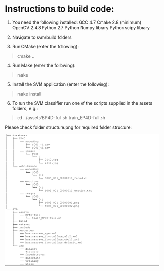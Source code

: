 # Instructions to build code:

1) You need the following installed:
	GCC 4.7
	Cmake 2.8 (minimum)
	OpenCV 2.4.8
	Python 2.7
	Python Numpy library
	Python scipy library

2) Navigate to svm/build folders

3) Run CMake (enter the following):

>	cmake ..

4) Run Make (enter the following):

>	make

5) Install the SVM application (enter the following):

>	make install

6) To run the SVM classifier run one of the scripts supplied in the assets folders, e.g.:

>	cd ../assets/BP4D-full
>	sh train_BP4D-full.sh

Please check folder structure.png for required folder structure:

![GitHub Logo](Folder_Structure.png)
